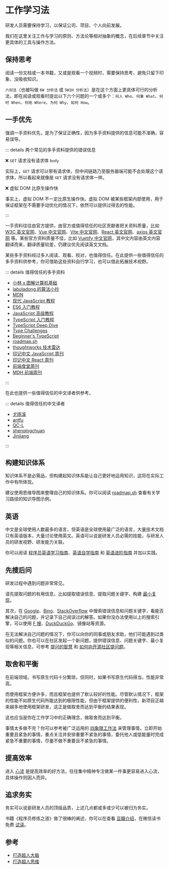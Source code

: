 # 工作学习法

研发人员需要保持学习，以保证公司、项目、个人向前发展。

我们在这里关注工作与学习的原则、方法论等相对抽象的概念，在后续章节中关注更具体的工具与操作方法。

## 保持思考

阅读一份文档或一本书籍，又或是观看一个视频时，需要保持思考，避免只留下印象、没吸收知识。

`六何法`（也被叫做 `6W 分析法` 或 `5W1H 分析法`）是在这个方面上更具体可行的分析法，即在阅读或观看时提出以下六个问题的一个或多个：`何人 Who`、`何事 What`、`何时 When`、`何地 Where`、`为何 Why`、`如何 How`。

## 一手优先

强调一手资料优先，是为了保证正确性，因为多手资料提供的信息可能不准确，容易误导。

::: details 两个常见的多手资料提供的错误信息

❌ `GET` 请求没有请求体 `body`

实际上，`GET` 请求可以带有请求体，但中间链路乃至服务器端可能不会处理这个请求体，所以看起来就像是 `GET` 请求没有请求体一样。

❌ 虚拟 DOM 比原生操作快

事实上，虚拟 DOM 不一定比原生操作快。虚拟 DOM 被某些框架内部使用，用于保证框架在不需要手动优化的情况下，依然可以提供过得去的性能。

:::

一手资料往往由官方提供，由官方或值得信任的社区贡献者把关资料质量，比如 [W3C 英文官网](https://www.w3.org/)、[Vue 中文官网](https://cn.vuejs.org/)、[Vite 中文官网](https://cn.vitejs.dev/)、[React 英文官网](https://reactjs.org/)、[axios 英文官网](https://axios-http.com/) 等。某些官方资料质量不佳，比如 [Vuetify 中文官网](https://vuetifyjs.com/zh-Hans/)，其中文内容由英文内容翻译而来，翻译质量较差，仍建议优先阅读英文文档。

某些多手资料经过多人阅读、观看、校对，也值得信任。在此提供一些值得信任的多手资料供参考，你可借助这些资料自行学习，也可以借此拓展技术视野。

::: details 值得信任的多手资料

- [小林 x 图解计算机基础](https://xiaolincoding.com/)
- [labuladong 的算法小抄](https://labuladong.github.io/algo/)
- [MDN](https://developer.mozilla.org/)
- [现代 JavaScript 教程](https://zh.javascript.info/)
- [ES6 入门教程](https://es6.ruanyifeng.com/)
- [JavaScript 高级教程](https://book.douban.com/subject/35175321/)
- [TypeScript 入门教程](https://ts.xcatliu.com/)
- [TypeScript Deep Dive](https://basarat.gitbook.io/typescript/)
- [Type Challenges](https://github.com/type-challenges/type-challenges)
- [Beginner's TypeScript](https://www.totaltypescript.com/tutorials/beginners-typescript)
- [roadmap.sh](https://roadmap.sh/)
- [thoughtworks 技术雷达](https://www.thoughtworks.com/zh-cn/radar)
- [印记中文 JavaScript 周刊](https://docschina.org/weekly/js)
- [印记中文 React 周刊](https://docschina.org/weekly/react/)
- [前端食堂周刊](https://github.com/Geekhyt/weekly)
- [MDH 前端周刊](https://github.com/sorrycc/weekly)

:::

在此也提供一些值得信任的中文译者供参考。

::: details 值得信任的中文译者

- [尤雨溪](https://github.com/yyx990803)
- [antfu](https://github.com/antfu)
- [QC-L](https://github.com/QC-L)
- [shenqingchuan](https://github.com/shenqingchuan)
- [Jinjiang](https://github.com/Jinjiang)

:::

## 构建知识体系

知识体系不是必需品，但构建起知识体系能让自己更好地运用知识，这将在实际工作中有所体现。

建议使用思维导图来整理自己的知识体系。你可以阅读 [roadmap.sh](https://roadmap.sh/) 查看有关学习路径的知识导图示例。

## 英语

中文是全球使用人数最多的语言，但英语是全球使用最广泛的语言，大量技术文档只有英语版本，大量讨论使用英文。英语可以说是研发人员必需的技能，与研发人员的研发视野、研发能力关联。

你可以阅读 [程序员英语学习指南](https://github.com/yujiangshui/A-Programmers-Guide-to-English)、[英语自学指南](https://bewaters.me/limxtop/2021/08/18/English-introduction/) 和 [英语进阶指南](https://github.com/byoungd/English-level-up-tips) 并加以实践。

## 先搜后问

研发过程中遇到问题非常常见。

请先提取问题的有用信息，比如提取错误信息、提取问题关键字、构建 [最小复现](https://stackoverflow.com/help/minimal-reproducible-example)。

其次，在 [Google](https://www.google.com/)、[Bing](https://www.bing.com/)、[StackOverflow](https://stackoverflow.com/) 中搜索错误信息和问题关键字，看能否解决自己的问题，并记录下自己阅读过的解答。如果你没办法使用以上的搜索引擎，可以使用 [F 搜](https://fsoufsou.com/)、[DuckDuckGo](https://duckduckgo.com/)、镜像站等资源。

在无法解决自己问题的情况下，你可以向你的同事或朋友求助，他们可能遇到过类似的问题。你也可以在社区发起一个新问题，提供错误信息、问题关键字、最小复现等相关信息，可参考 [提问的智慧](https://github.com/ryanhanwu/How-To-Ask-Questions-The-Smart-Way) 和 [如何向开源社区提问题](https://github.com/seajs/seajs/issues/545)。

## 取舍和平衡

在前端领域，书写原生代码十分繁琐，但同时，如果书写原生代码得当，性能非常高。

而使用框架方便许多，而且框架也提供了默认较好的性能。尽管默认情况下，框架的性能不如原生代码所能达到的极限性能，但由于框架提供的便利性，新项目正越来越多地使用框架研发，这正是做取舍而达到平衡的结果表现。

这也应当是你在工作学习中的正确理念，做取舍而达到平衡。

事情太多做不完？你可以参考被广泛运用的 [四象限工作法](https://help.dida365.com/articles/6950361734683033600) 来管理事情，立即开始重要且紧急的事情，重点关注并安排重要不紧急的事情，委托他人或低能量时完成紧急不重要的事情，尽量不做不重要且不紧急的事情。

## 提高效率

进入 [心流](https://baike.baidu.com/item/%E5%BF%83%E6%B5%81/9824097) 是提高效率的好方法，往往集中精神专注做某一件事更容易进入心流，具体操作则因人而异。

## 追求务实

务实可以说是研发人员的顶级品质，上述几点都或多或少可以被归为务实。

书籍《程序员修炼之道》做了很棒的阐述，你可以在查看 [豆瓣介绍](https://book.douban.com/subject/35006892/)，在微信读书免费 [试读](https://weread.qq.com/web/bookDetail/2cf32ec0811e3ac71g017571)。

## 参考

- [打造超人大脑](https://github.com/xdite/memory-hack)
- [打造超人思维](https://github.com/xdite/mind-hack)
